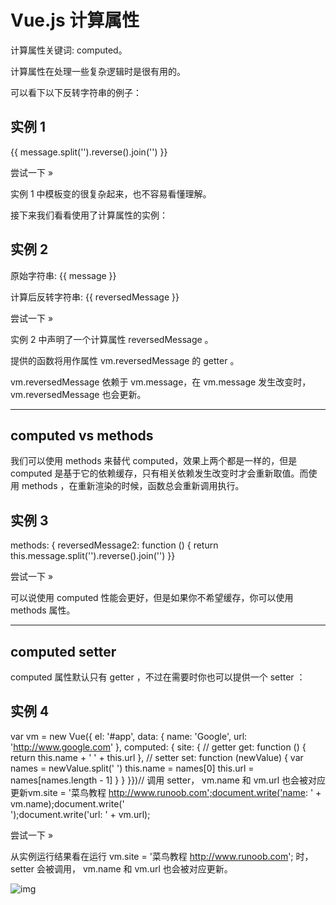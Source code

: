 # Vue.js 计算属性

计算属性关键词: computed。

计算属性在处理一些复杂逻辑时是很有用的。

可以看下以下反转字符串的例子：

## 实例 1

<div id="app">  {{ message.split('').reverse().join('') }}</div>

尝试一下 »

实例 1 中模板变的很复杂起来，也不容易看懂理解。

接下来我们看看使用了计算属性的实例：

## 实例 2

<div id="app">  <p>原始字符串: {{ message }}</p>  <p>计算后反转字符串: {{ reversedMessage }}</p></div> <script>var vm = new Vue({  el: '#app',  data: {    message: 'Runoob!'  },  computed: {    // 计算属性的 getter    reversedMessage: function () {      // `this` 指向 vm 实例      return this.message.split('').reverse().join('')    }  }})</script>

尝试一下 »

实例 2 中声明了一个计算属性 reversedMessage 。

提供的函数将用作属性 vm.reversedMessage 的 getter 。

vm.reversedMessage 依赖于 vm.message，在 vm.message 发生改变时，vm.reversedMessage 也会更新。

------

## computed vs methods

我们可以使用 methods 来替代 computed，效果上两个都是一样的，但是 computed 是基于它的依赖缓存，只有相关依赖发生改变时才会重新取值。而使用 methods ，在重新渲染的时候，函数总会重新调用执行。

## 实例 3

methods: {  reversedMessage2: function () {    return this.message.split('').reverse().join('')  }}

尝试一下 »

可以说使用 computed 性能会更好，但是如果你不希望缓存，你可以使用 methods 属性。

------

## computed setter

computed 属性默认只有 getter ，不过在需要时你也可以提供一个 setter ： 

## 实例 4

var vm = new Vue({  el: '#app',  data: {    name: 'Google',    url: 'http://www.google.com'  },  computed: {    site: {      // getter      get: function () {        return this.name + ' ' + this.url      },      // setter      set: function (newValue) {        var names = newValue.split(' ')        this.name = names[0]        this.url = names[names.length - 1]      }    }  }})// 调用 setter， vm.name 和 vm.url 也会被对应更新vm.site = '菜鸟教程 http://www.runoob.com';document.write('name: ' + vm.name);document.write('<br>');document.write('url: ' + vm.url);

尝试一下 »

从实例运行结果看在运行 vm.site = '菜鸟教程 http://www.runoob.com'; 时，setter 会被调用， vm.name 和 vm.url 也会被对应更新。

![img](http://www.runoob.com/wp-content/uploads/2017/01/D85D293B-FC10-45A6-90BA-F693ECBE8726.jpg)